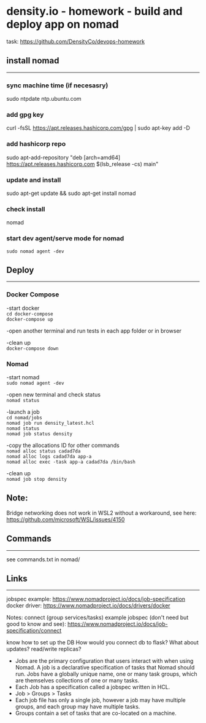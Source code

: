 # density.io - homework - build and deploy app on nomad

task: <https://github.com/DensityCo/devops-homework>

## install nomad

---

### sync machine time (if necesasry)

sudo ntpdate ntp.ubuntu.com

### add gpg key

curl -fsSL <https://apt.releases.hashicorp.com/gpg> | sudo apt-key add -D

### add hashicorp repo

sudo apt-add-repository "deb [arch=amd64] <https://apt.releases.hashicorp.com> $(lsb_release -cs) main"

### update and install

sudo apt-get update && sudo apt-get install nomad

### check install

nomad

### start dev agent/serve mode for nomad

`sudo nomad agent -dev`

## Deploy

---
### Docker Compose  
-start docker  
`cd docker-compose`  
`docker-compose up`  

-open another terminal and run tests in each app folder or in browser  

-clean up  
`docker-compose down`  

### Nomad  
-start nomad  
`sudo nomad agent -dev`  

-open new terminal and check status  
`nomad status`  

-launch a job  
`cd nomad/jobs`  
`nomad job run density_latest.hcl`  
`nomad status`  
`nomad job status density`  

-copy the allocations ID for other commands  
`nomad alloc status cadad7da`  
`nomad alloc logs cadad7da app-a`  
`nomad alloc exec -task app-a cadad7da /bin/bash`  

-clean up  
`nomad job stop density`  

## Note:
Bridge networking does not work in WSL2 without a workaround, see here:
https://github.com/microsoft/WSL/issues/4150


## Commands

---
see commands.txt in nomad/

## Links

---
jobspec example: <https://www.nomadproject.io/docs/job-specification>
docker driver: <https://www.nomadproject.io/docs/drivers/docker>

Notes:
connect (group services/tasks) example jobspec (don't need but good to know and see): <https://www.nomadproject.io/docs/job-specification/connect>

know how to set up the DB
How would you connect db to flask?
What about updates? read/write replicas?

* Jobs are the primary configuration that users interact with when using Nomad. A job is a declarative specification of tasks that Nomad should run. Jobs have a globally unique name, one or many task groups, which are themselves collections of one or many tasks.
* Each Job has a specification called a jobspec written in HCL.
* Job > Groups > Tasks
* Each job file has only a single job, however a job may have multiple groups, and each group may have multiple tasks.
* Groups contain a set of tasks that are co-located on a machine.
